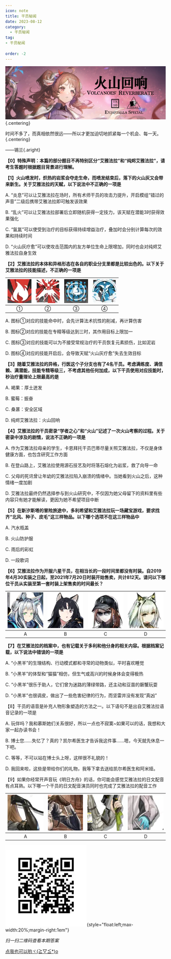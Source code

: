 ```yaml
---
icon: note
title: 干员秘闻
date: 2023-08-12
category:
  - 干员秘闻
tag:
- 干员秘闻

order: -2
---
```


![](./res/ope_sec/topic.webp) {.centering}

时间不多了，而真相依然很远——所以才更加迫切地抓紧每一个机会、每一天。{.centering}

——锡兰{.aright}

<!-- more -->

**【0】特殊声明：本篇的部分题目不再特别区分“艾雅法拉”和“纯烬艾雅法拉”，请考生答题时根据题目背景进行理解。**

**【1】火山喷发时，炽热的岩浆会夺走生命，而喷发结束后，落下的火山灰又会带来新生。关于艾雅法拉的天赋，以下说法中不正确的一项是**

A. “炎息”可以让艾雅法拉在场时，所有术师干员的攻击力提升，开启模组“错过的声音”二级后携带艾雅法拉即可触发该效果

B. “乱火”可以让艾雅法拉部署后立即随机获得一定技力，该天赋在潜能3时获得效果强化

C. “氤氲”可以使受到治疗的目标获得持续增益治疗，叠加时会分别计算每次的效果和持续时间

D. “火山灰疗愈”可以使攻击范围内的友方单位生命上限增加，同时也会对纯烬艾雅法拉自身生效

**【2】艾雅法拉的本体和异格形态在各自的职业分支里都是比较出色的。以下关于艾雅法拉的技能描述，不正确的一项是**
 	 	 	 
| ![](./res/ope_sec/q2_1.webp) | ![](./res/ope_sec/q2_2.webp) | ![](./res/ope_sec/q2_3.webp) | ![](./res/ope_sec/q2_4.webp) |
| :---: | :---: | :---: | :---: |
| ① | ② | ③ | ④ |

A. 图标①对应的技能命中时，会先计算法术抗性的削减，再计算伤害

B. 图标②对应的技能在专精等级达到三时，其作用目标上限加一

C. 图标③对应的技能可以为不接受常规治疗的干员恢复元素损伤，比如泥岩

D. 图标④对应的技能开启后，会导致天赋“火山灰疗愈”失去生效目标

**【3】随着艾雅法拉的异格，行医这个子分支也有了4名干员。考虑满练度、满信赖、满潜能，技能专精等级三，不考虑其他任何加成，以下干员使用对应技能时，秒治疗量理论上限最高的是**

A. 褐果：厚土迸发

B. 蜜莓：振奋

C. 桑葚：安全区域

D. 纯烬艾雅法拉：火山回响

**【4】艾雅法拉的干员密录“学者之心”和“火山”记述了一次火山考察的过程。关于密录中涉及的剧情，说法不正确的一项是**

A. 作为艾雅法拉母亲的学生，卡恩拜托干员巴蒂尽量关照艾雅法拉，不仅是身体健康方面，也包含研究工作方面

B. 在登山路上，艾雅法拉使用源石技艺及时将落石熔化为岩浆，救了向导一命

C. 父母的死讯曾让年幼的艾雅法拉陷入崩溃的情绪中。当她看到火山之后，这种情绪一度加剧

D. 艾雅法拉最终仍然选择参与到火山研究中，不仅因为她父母留下的资料里有些内容只有她才能解读，更因为她不希望项目中断

**【5】在新汐斯塔的冒险旅途中，多利希望和艾雅法拉玩一场藏宝游戏，要求找齐“北风、种子、皮毛”这三样物品。以下哪个选项不在这三样物品中**

A. 汽水瓶盖

B. 火山防护服

C. 雨后的彩虹

D. 一段歌词

**【6】艾雅法拉作为开服六星干员，在相当长的一段时间里都没有时装。自2019年4月30实装之日起，至2021年7月20日时装开始售卖，共计812天。请问以下哪位干员从实装至第一套时装上架售卖的时间最长？**
 	 	 	 
| ![](./res/ope_sec/q6_1.webp) | ![](./res/ope_sec/q6_2.webp) | ![](./res/ope_sec/q6_3.webp) | ![](./res/ope_sec/q6_4.webp) |
| :---: | :---: | :---: | :---: |
| A | B | C | D |

**【7】在艾雅法拉的档案中，也有记载关于多利和他分身的相关内容。根据档案记载，以下说法中错误的一项是**

A. “小黑羊”的生理结构、行动模式都和寻常的动物类似，平时喜欢睡觉

B. “小黑羊”的体型和“猫猫”相仿，但生气或高兴的时候身体会变得极热

C. “小黑羊”很乐于助人，它们曾为迷路的薄绿带路，还主动和豆苗的磐蟹玩耍

D. “小黑羊”也很调皮，做出了一些危害纪律的行为，而坚雷并没有发现“真凶”

【8】干员的语音是补充人物形象塑造的方法之一。以下语句不是出自艾雅法拉语音记录的一项是

A. 玩伴吗？我和慕斯她们关系很好，所以一点也不寂寞~如果可以的话，我想和大家一起办读书会！

B. 博士您……失忆了？真的？凯尔希医生才告诉我这件事……嗯，今天就先休息一下吧。

C. 等等，不可以站在博士头上呀，这样很不礼貌的！

D. 我回来啦，这些是带给你们的礼物，我等下拿去送给凯尔希医生和阿米娅。

【9】如果你经常开声音玩《明日方舟》的话，你可能会感觉艾雅法拉的日文配音有点耳熟。以下哪一个干员的日文配音演员同时也完成了艾雅法拉的配音工作

| ![](./res/ope_sec/q9_1.webp) | ![](./res/ope_sec/q9_2.webp) | ![](./res/ope_sec/q9_3.webp) | ![](./res/ope_sec/q9_4.webp) |
| :---: | :---: | :---: | :---: |
| A | B | C | D |

![](./res/ope_sec/answer.webp){style="float:left;max-width:20%;margin-right:1em"}

*扫一扫二维码查看本期答案*

[点我也可以哟ヾ(≧▽≦*)o](https://www.wjx.cn/vm/wxeTY1N.aspx)<eod />

<FakeAds />